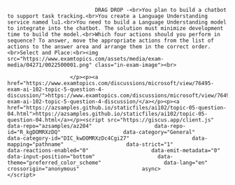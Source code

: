 <p class="card-text">
							
								DRAG DROP -<br>You plan to build a chatbot to support task tracking.<br>You create a Language Understanding service named lu1.<br>You need to build a Language Understanding model to integrate into the chatbot. The solution must minimize development time to build the model.<br>Which four actions should you perform in sequence? To answer, move the appropriate actions from the list of actions to the answer area and arrange them in the correct order.<br>Select and Place:<br><img src="https://www.examtopics.com/assets/media/exam-media/04271/0022500001.png" class="in-exam-image"><br>
							
						</p><p><a href="https://www.examtopics.com/discussions/microsoft/view/76495-exam-ai-102-topic-5-question-4-discussion/">https://www.examtopics.com/discussions/microsoft/view/76495-exam-ai-102-topic-5-question-4-discussion/</a></p><p><a href="https://azsamples.github.io/staticfiles/ai102/topic-05-question-04.html">https://azsamples.github.io/staticfiles/ai102/topic-05-question-04.html</a></p><script src="https://giscus.app/client.js"                    data-repo="azsamples/az204"                    data-repo-id="R_kgDOMRXzDQ"                    data-category="General"                    data-category-id="DIC_kwDOMRXzDc4Cgi27"                    data-mapping="pathname"                    data-strict="1"                    data-reactions-enabled="0"                    data-emit-metadata="0"                    data-input-position="bottom"                    data-theme="preferred_color_scheme"                    data-lang="en"                    crossorigin="anonymous"                    async>                    </script>